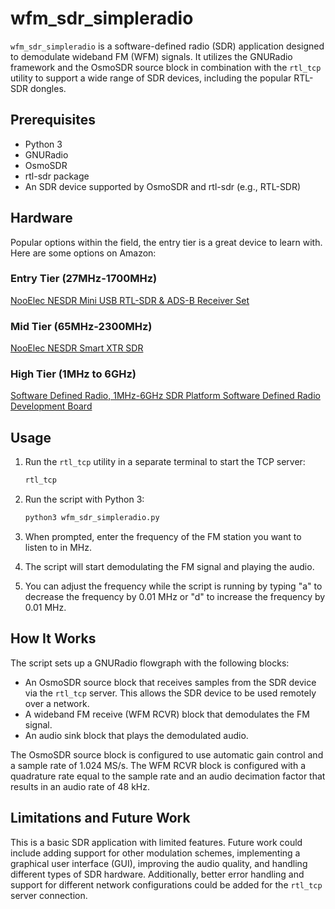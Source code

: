 # wfm_sdr_simpleradio

`wfm_sdr_simpleradio` is a software-defined radio (SDR) application designed to demodulate wideband FM (WFM) signals. It utilizes the GNURadio framework and the OsmoSDR source block in combination with the `rtl_tcp` utility to support a wide range of SDR devices, including the popular RTL-SDR dongles.

## Prerequisites

- Python 3
- GNURadio
- OsmoSDR
- rtl-sdr package
- An SDR device supported by OsmoSDR and rtl-sdr (e.g., RTL-SDR)

## Hardware

Popular options within the field, the entry tier is a great device to learn with. Here are some options on Amazon:

### Entry Tier (27MHz-1700MHz)

[NooElec NESDR Mini USB RTL-SDR & ADS-B Receiver Set](https://www.amazon.com/NooElec-NESDR-Mini-Compatible-Packages/dp/B009U7WZCA)

### Mid Tier (65MHz-2300MHz)

[NooElec NESDR Smart XTR SDR](https://www.amazon.com/NooElec-NESDR-Smart-XTR-SDR/dp/B06Y1HKLHY/)

### High Tier (1MHz to 6GHz)

[Software Defined Radio, 1MHz-6GHz SDR Platform Software Defined Radio Development Board](https://www.amazon.com/Software-1MHz-6GHz-Frequency-Bandwidth-Adapters/dp/B0BKH7Z2N)
## Usage

1. Run the `rtl_tcp` utility in a separate terminal to start the TCP server:

   ```sh
   rtl_tcp
   ```

2. Run the script with Python 3:

   ```sh
   python3 wfm_sdr_simpleradio.py
   ```

3. When prompted, enter the frequency of the FM station you want to listen to in MHz.

4. The script will start demodulating the FM signal and playing the audio.

5. You can adjust the frequency while the script is running by typing "a" to decrease the frequency by 0.01 MHz or "d" to increase the frequency by 0.01 MHz.

## How It Works

The script sets up a GNURadio flowgraph with the following blocks:

- An OsmoSDR source block that receives samples from the SDR device via the `rtl_tcp` server. This allows the SDR device to be used remotely over a network.
- A wideband FM receive (WFM RCVR) block that demodulates the FM signal.
- An audio sink block that plays the demodulated audio.

The OsmoSDR source block is configured to use automatic gain control and a sample rate of 1.024 MS/s. The WFM RCVR block is configured with a quadrature rate equal to the sample rate and an audio decimation factor that results in an audio rate of 48 kHz.

## Limitations and Future Work

This is a basic SDR application with limited features. Future work could include adding support for other modulation schemes, implementing a graphical user interface (GUI), improving the audio quality, and handling different types of SDR hardware. Additionally, better error handling and support for different network configurations could be added for the `rtl_tcp` server connection.
